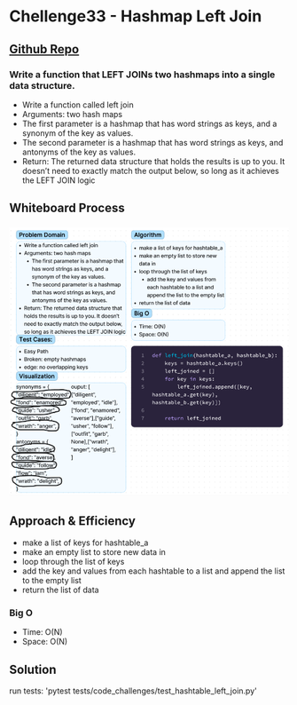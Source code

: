 # Chellenge33 - Hashmap Left Join
## [Github Repo](https://github.com/ekalbers/data-structures-and-algorithms)
### Write a function that LEFT JOINs two hashmaps into a single data structure.
- Write a function called left join
- Arguments: two hash maps
- The first parameter is a hashmap that has word strings as keys, and a synonym of the key as values.
- The second parameter is a hashmap that has word strings as keys, and antonyms of the key as values.
- Return: The returned data structure that holds the results is up to you. It doesn’t need to exactly match the output below, so long as it achieves the LEFT JOIN logic

## Whiteboard Process
### ![](left_join_Whiteboard.png)

## Approach & Efficiency
- make a list of keys for hashtable_a
- make an empty list to store new data in
- loop through the list of keys
- add the key and values from each hashtable to a list and append the list to the empty list
- return the list of data

### Big O
- Time: O(N)
- Space: O(N)
## Solution
run tests: 'pytest tests/code_challenges/test_hashtable_left_join.py'
